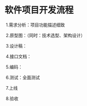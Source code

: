 #  软件项目开发流程

​	1.需求分析：项目功能描述细致

​	2.原型图：（同时：技术选型、架构设计）

​	3.设计稿：

​	4.接口文档：

​	5.编码：

​	6.测试：全面测试

​	7.上线

​	8.验收







